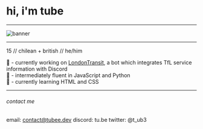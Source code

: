 # hi, i'm tube
***
![banner](https://tub3.uk/assets/images/profile.png)
***
15 // chilean + british // he/him  

🔭 - currently working on [LondonTransit](https://www.londontransit.xyz/), a bot which integrates TfL service information with Discord<br>
🧠 - intermediately fluent in JavaScript and Python<br>
🌱 - currently learning HTML and CSS
***
###### contact me

email: [contact@tubee.dev](mailto:contact@tubee.dev)
discord: tu.be
twitter: @t_ub3


<!--
**t-ub3/t-ub3** is a ✨ _special_ ✨ repository because its `README.md` (this file) appears on your GitHub profile.

Here are some ideas to get you started:

- 🔭 I’m currently working on ...
- 🌱 I’m currently learning ...
- 👯 I’m looking to collaborate on ...
- 🤔 I’m looking for help with ...
- 💬 Ask me about ...
- 📫 How to reach me: ...
- 😄 Pronouns: ...
- ⚡ Fun fact: ...
-->
